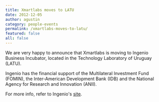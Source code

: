 ```yaml
---
title: Xmartlabs moves to LATU
date: 2012-12-05
author: agustin
category: people-events
permalink: /xmartlabs-moves-to-latu/
featured: false
all: false
---
```


<p>
  We are very happy to announce that Xmartlabs is moving to Ingenio Business Incubator, located in the Technology Laboratory of Uruguay (LATU).
</p>
<p>
  Ingenio has the financial support of the Multilateral Investment Fund (FOMIN), the Inter-American Development Bank (IDB) and the National Agency for Research and Innovation (ANII).
  </p>
<p>
  For more info, refer to Ingenio's <a href="http://www.ingenio.org.uy/" target="_blank">site</a>.
</p>
